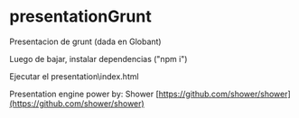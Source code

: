 presentationGrunt
=================

Presentacion de grunt (dada en Globant)

Luego de bajar, instalar dependencias ("npm i")

Ejecutar el presentation\index.html

Presentation engine power by: Shower [https://github.com/shower/shower](https://github.com/shower/shower)
